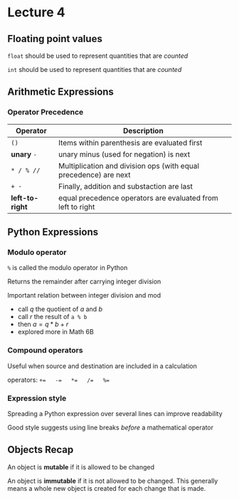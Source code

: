 # Lecture 4

## Floating point values

`float` should be used to represent quantities that are *counted*

`int` should be used to represent quantities that are *counted*

## Arithmetic Expressions

### Operator Precedence

| Operator | Description |
| --- | --- |
| `()` | Items within parenthesis are evaluated first |
| **unary** `-` | unary minus (used for negation) is next |
| `* / % //` | Multiplication and division ops (with equal precedence) are next|
| `+ -` | Finally, addition and substaction are last |
| **left-to-right** | equal precedence operators are evaluated from left to right |

## Python Expressions

### Modulo operator

`%` is called the modulo operator in Python

Returns the remainder after carrying integer division

Important relation between integer division and mod

 - call $q$ the quotient of $a$ and $b$
 - call $r$ the result of `a % b`
 - then $a = q * b + r$
 - explored more in Math 6B

### Compound operators

Useful when source and destination are included in a calculation

operators:
`+=   -=   *=   /=   %=`

### Expression style

Spreading a Python expression over several lines can improve readability

Good style suggests using line breaks *before* a mathematical operator

## Objects Recap

An object is **mutable** if it is allowed to be changed

An object is **immutable** if it is not allowed to be changed. This generally means a whole new object is created for each change that is made.